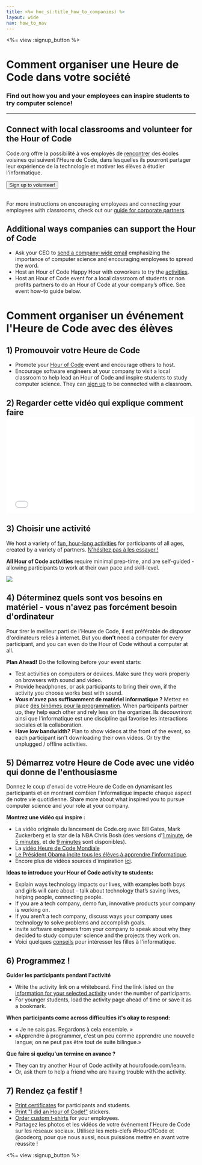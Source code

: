 ```yaml
---
title: <%= hoc_s(:title_how_to_companies) %>
layout: wide
nav: how_to_nav
---
```

<%= view :signup_button %>

# Comment organiser une Heure de Code dans votre société

### Find out how you and your employees can inspire students to try computer science!

---

## Connect with local classrooms and volunteer for the Hour of Code

Code.org offre la possibilité à vos employés de [rencontrer](<%= codeorg_url('/volunteer') %>) des écoles voisines qui suivent l'Heure de Code, dans lesquelles ils pourront partager leur expérience de la technologie et motiver les élèves à étudier l'informatique.

<button>Sign up to volunteer!</button> <br /> <br /></p> 

For more instructions on encouraging employees and connecting your employees with classrooms, check out our [guide for corporate partners](<%= localized_file('/files/hoc-corporate-toolkit.pdf') %>).

## Additional ways companies can support the Hour of Code

- Ask your CEO to [send a company-wide email](<%= resolve_url('/promote/resources#sample-emails') %>) emphasizing the importance of computer science and encouraging employees to spread the word.
- Host an Hour of Code Happy Hour with coworkers to try the [activities](<%= resolve_url('/learn') %>).
- Host an Hour of Code event for a local classroom of students or non profits partners to do an Hour of Code at your company’s office. See event how-to guide below.

# Comment organiser un événement l'Heure de Code avec des élèves

## 1) Promouvoir votre Heure de Code

- Promote your [Hour of Code](<%= resolve_url('/promote') %>) event and encourage others to host.
- Encourage software engineers at your company to visit a local classroom to help lead an Hour of Code and inspire students to study computer science. They can [sign up](<%= codeorg_url('/volunteer/engineer') %>) to be connected with a classroom.

## 2) Regarder cette vidéo qui explique comment faire <iframe width="500" height="255" src="//www.youtube.com/embed/SrnvvWDm73k" frameborder="0" allowfullscreen mark="crwd-mark"></iframe> 

## 3) Choisir une activité

We host a variety of [fun, hour-long activities](<%= resolve_url('/learn') %>) for participants of all ages, created by a variety of partners. [N'hésitez pas à les essayer !](<%= resolve_url('/learn') %>)

**All Hour of Code activities** require minimal prep-time, and are self-guided - allowing participants to work at their own pace and skill-level.

[![](/images/fit-700/tutorials.png)](<%= resolve_url('/learn') %>)

## 4) Déterminez quels sont vos besoins en matériel - vous n'avez pas forcément besoin d'ordinateur

Pour tirer le meilleur parti de l'Heure de Code, il est préférable de disposer d'ordinateurs reliés à internet. But you **don’t** need a computer for every participant, and you can even do the Hour of Code without a computer at all.

**Plan Ahead!** Do the following before your event starts:

- Test activities on computers or devices. Make sure they work properly on browsers with sound and video.
- Provide headphones, or ask participants to bring their own, if the activity you choose works best with sound.
- **Vous n'avez pas suffisamment de matériel informatique ?** Mettez en place [des binômes pour la programmation](https://www.youtube.com/watch?v=vgkahOzFH2Q). When participants partner up, they help each other and rely less on the organizer. Ils découvriront ainsi que l'informatique est une discipline qui favorise les interactions sociales et la collaboration.
- **Have low bandwidth?** Plan to show videos at the front of the event, so each participant isn't downloading their own videos. Or try the unplugged / offline activities.

## 5) Démarrez votre Heure de Code avec une vidéo qui donne de l'enthousiasme

Donnez le coup d'envoi de votre Heure de Code en dynamisant les participants et en montrant combien l'informatique impacte chaque aspect de notre vie quotidienne. Share more about what inspired you to pursue computer science and your role at your company.

**Montrez une vidéo qui inspire :**

- La vidéo originale du lancement de Code.org avec Bill Gates, Mark Zuckerberg et la star de la NBA Chris Bosh (des versions d'[1 minute](https://www.youtube.com/watch?v=qYZF6oIZtfc), de [5 minutes](https://www.youtube.com/watch?v=nKIu9yen5nc), et de [9 minutes](https://www.youtube.com/watch?v=dU1xS07N-FA) sont disponibles).
- La [vidéo Heure de Code Mondiale](https://www.youtube.com/watch?v=KsOIlDT145A)
- [Le Président Obama incite tous les élèves à apprendre l'informatique](https://www.youtube.com/watch?v=6XvmhE1J9PY).
- Encore plus de vidéos sources d'inspiration [ici](https://www.youtube.com/playlist?list=PLzdnOPI1iJNfpD8i4Sx7U0y2MccnrNZuP).

**Ideas to introduce your Hour of Code activity to students:**

- Explain ways technology impacts our lives, with examples both boys and girls will care about - talk about technology that’s saving lives, helping people, connecting people.
- If you are a tech company, demo fun, innovative products your company is working on.
- If you aren’t a tech company, discuss ways your company uses technology to solve problems and accomplish goals.
- Invite software engineers from your company to speak about why they decided to study computer science and the projects they work on.
- Voici quelques [conseils](<%= codeorg_url('/girls') %>) pour intéresser les filles à l'informatique.

## 6) Programmez !

**Guider les participants pendant l'activité**

- Write the activity link on a whiteboard. Find the link listed on the [information for your selected activity](<%= resolve_url('/learn') %>) under the number of participants.
- For younger students, load the activity page ahead of time or save it as a bookmark.

**When participants come across difficulties it's okay to respond:**

- « Je ne sais pas. Regardons à cela ensemble. »
- «Apprendre à programmer, c'est un peu comme apprendre une nouvelle langue; on ne peut pas être tout de suite bilingue.»

**Que faire si quelqu'un termine en avance ?**

- They can try another Hour of Code activity at hourofcode.com/learn.
- Or, ask them to help a friend who are having trouble with the activity.

## 7) Rendez ça festif !

- [Print certificates](<%= codeorg_url('/certificates') %>) for participants and students.
- [Print "I did an Hour of Code!"](<%= resolve_url('/promote/resources#stickers') %>) stickers.
- [Order custom t-shirts](http://blog.code.org/post/132608499493/hour-of-code-shirts-and-more) for your employees.
- Partagez les photos et les vidéos de votre événement l'Heure de Code sur les réseaux sociaux. Utilisez les mots-clefs #HourOfCode et @codeorg, pour que nous aussi, nous puissions mettre en avant votre réussite !

<%= view :signup_button %>